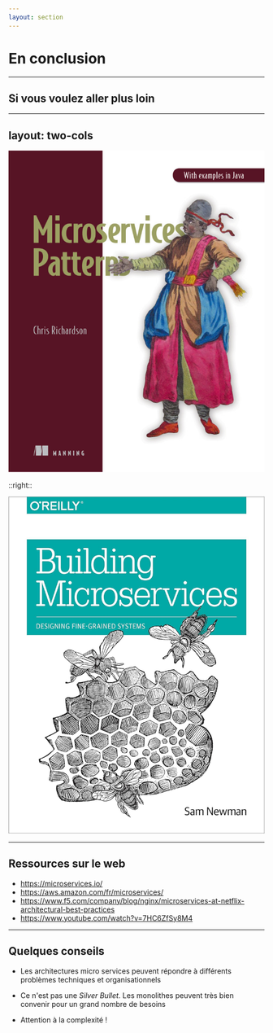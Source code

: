 ```yaml
---
layout: section
---
```


# En conclusion

---

## Si vous voulez aller plus loin

---
layout: two-cols
---

![microservices-pattern-book](/Microservices-Patterns-Cover-published.jpg)

::right::

![microservices-newmann](/Microservices-newman.jpg)

---

## Ressources sur le web

* https://microservices.io/
* https://aws.amazon.com/fr/microservices/
* https://www.f5.com/company/blog/nginx/microservices-at-netflix-architectural-best-practices
* https://www.youtube.com/watch?v=7HC6ZfSy8M4

---

## Quelques conseils

* Les architectures micro services peuvent répondre à différents problèmes techniques et organisationnels

* Ce n'est pas une _Silver Bullet_. Les monolithes peuvent très bien convenir pour un grand nombre de besoins

* Attention à la complexité !

